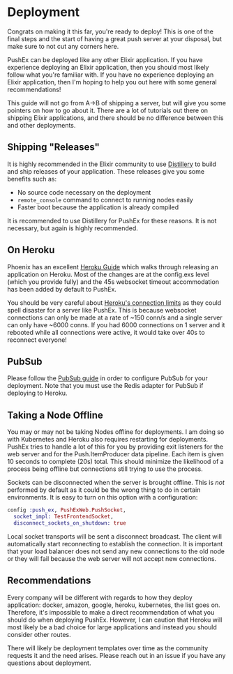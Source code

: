# Deployment

Congrats on making it this far, you're ready to deploy! This is one of the final steps and the start of having a great push server at your disposal, but make sure to not cut any corners here.

PushEx can be deployed like any other Elixir application. If you have experience deploying an Elixir application, then you should most likely follow what you're familiar with. If you have no experience deploying an Elixir application, then I'm hoping to help you out here with some general recommendations!

This guide will not go from A->B of shipping a server, but will give you some pointers on how to go about it. There are a lot of tutorials out there on shipping Elixir applications, and there should be no difference between this and other deployments.

## Shipping "Releases"

It is highly recommended in the Elixir community to use [Distillery](https://github.com/bitwalker/distillery) to build and ship releases of your application. These releases give you some benefits such as:

* No source code necessary on the deployment
* `remote_console` command to connect to running nodes easily
* Faster boot because the application is already compiled

It is recommended to use Distillery for PushEx for these reasons. It is not necessary, but again is highly recommended.

## On Heroku

Phoenix has an excellent [Heroku Guide](https://hexdocs.pm/phoenix/heroku.html) which walks through releasing an application on Heroku. Most of the changes are at the config.exs level (which you provide fully) and the 45s websocket timeout accommodation has been added by default to PushEx.

You should be very careful about [Heroku's connection limits](http://veldstra.org/2013/10/25/heroku-websocket-performance-test.html) as they could spell disaster for a server like PushEx. This is because websocket connections can only be made at a rate of ~150 conn/s and a single server can only have ~6000 conns. If you had 6000 connections on 1 server and it rebooted while all connections were active, it would take over 40s to reconnect everyone!

## PubSub

Please follow the [PubSub guide](https://hexdocs.pm/push_ex/pub_sub.html) in order to configure PubSub for your deployment. Note that you must use the Redis adapter for PubSub if deploying to Heroku.

## Taking a Node Offline

You may or may not be taking Nodes offline for deployments. I am doing so with Kubernetes and Heroku also requires
restarting for deployments. PushEx tries to handle a lot of this for you by providing exit listeners for the web
server and for the Push.ItemProducer data pipeline. Each item is given 10 seconds to complete (20s) total. This
should minimize the likelihood of a process being offline but connections still trying to use the process.

Sockets can be disconnected when the server is brought offline. This is *not* performed by default as it
could be the wrong thing to do in certain environments. It is easy to turn on this option with a configuration:

```elixir
config :push_ex, PushExWeb.PushSocket,
  socket_impl: TestFrontendSocket,
  disconnect_sockets_on_shutdown: true
```

Local socket transports will be sent a disconnect broadcast. The client will automatically start reconnecting
to establish the connection. It is important that your load balancer does not send any new connections to the
old node or they will fail because the web server will not accept new connections.

## Recommendations

Every company will be different with regards to how they deploy application: docker, amazon, google, heroku, kubernetes, the list goes on. Therefore, it's impossible to make a direct recommendation of what you should do when deploying PushEx. However, I can caution that Heroku will most likely be a bad choice for large applications and instead you should consider other routes.

There will likely be deployment templates over time as the community requests it and the need arises. Please reach out in an issue if you have any questions about deployment.
